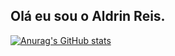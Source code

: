## Olá eu sou o Aldrin Reis.

[![Anurag's GitHub stats](https://github-readme-stats.vercel.app/api?username=aldrinreis)](https://github.com/aldrinreis/github-readme-stats)
